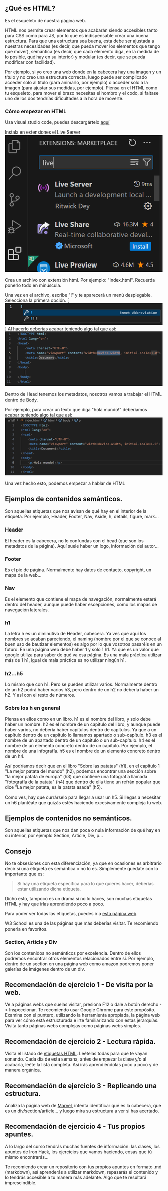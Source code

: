 ## ¿Qué es HTML?

Es el esqueleto de nuestra página web.

HTML nos permite crear elementos que acabarán siendo accesibles tanto para CSS como para JS, por lo que es indispensable crear una buena estructura.
Para que una estructura sea buena, esta debe ser ajustada a nuestras necesidades (es decir, que pueda mover los elementos que tengo que mover), semántica (es decir, que cada elemento diga, en la medida de lo posible, qué hay en su interior) y modular (es decir, que se pueda modificar con facilidad).

Por ejemplo, si yo creo una web donde en la cabecera hay una imagen y un título y no creo una estructura correcta, luego puede ser complicado acceder solo al título (para animarlo, por ejemplo) o acceder solo a la imagen (para ajustar sus medidas, por ejemplo). Piensa en el HTML como tu esqueleto, para mover el brazo necesitas el hombro y el codo, si faltase uno de los dos tendrías dificultades a la hora de moverte.

### Cómo empezar en HTML

Usa visual studio code, puedes descargártelo [aquí](https://code.visualstudio.com/)

Instala en extensiones el Live Server ![alt text](image-3.png)

Crea un archivo con extensión html. Por ejemplo: "index.html". Recuerda ponerlo todo en minúscula.

Una vez en el archivo, escribe "!" y te aparecerá un menú desplegable. Selecciona la primera opción. [![image](image.png)]
Al hacerlo deberías acabar teniendo algo tal que así: ![alt text](image-1.png)

Dentro de Head tenemos los metadatos, nosotros vamos a trabajar el HTML dentro de Body.

Por ejemplo, para crear un texto que diga "hola mundo!" deberíamos acabar teniendo algo tal que así:
![alt text](image-2.png)

Una vez hecho esto, podemos empezar a hablar de HTML

## Ejemplos de contenidos semánticos.
Son aquellas etiquetas que nos avisan de qué hay en el interior de la etiqueta. Por ejemplo, Header, Footer, Nav, Aside, h, details, figure, mark...

### Header

El header es la cabecera, no lo confundas con el head (que son los metadatos de la página). Aquí suele haber un logo, información del autor...

### Footer

Es el pie de página. Normalmente hay datos de contacto, copyright, un mapa de la web...

### Nav

Es el elemento que contiene el mapa de navegación, normalmente estará dentro del header, aunque puede haber escepciones, como los mapas de navegación laterales.

### h1

La letra h es un diminutivo de Header, cabecera. Ya ves que aquí los nombres se acaban pareciendo, el naming (nombre por el que se conoce al buen uso de bautizar elementos) es algo por lo que vosotros pasaréis en un futuro.
En una página web debe haber 1 y solo 1 h1. Ya que es un valor que google utiliza para saber de qué va esa página. Es una mala práctica utilizar más de 1 h1, igual de mala práctica es no utilizar ningún h1.

### h2...h5

Lo mismo que con h1. Pero se pueden utilizar varios. Normalmente dentro de un h2 podrá haber varios h3, pero dentro de un h2 no debería haber un h2. Y así con el resto de números.

### Sobre los h en general

Piensa en ellos como en un libro.
h1 es el nombre del libro, y solo debe haber un nombre.
h2 es el nombre de un capítulo del libro, y aunque puede haber varios, no debería haber capítulos dentro de capítulos. Ya que a un capítulo dentro de un capítulo lo llamamos apartado o sub-capítulo.
h3 es el nombre de un apartado dentro de un capítulo o un sub-capítulo.
h4 es el nombre de un elemento concreto dentro de un capítulo. Por ejemplo, el nombre de una infografía.
h5 es el nombre de un elemento concreto dentro de un h4.

Así podríamos decir que en el libro "Sobre las patatas" (h1), en el capítulo 1 "La mejor patata del mundo" (h2), podemos encontrar una sección sobre "la mejor patata de europa" (h3) que contiene una fotografía llamada "fotografía de la patata" (h4) que dentro de ella tiene un refrán popular que dice "La mejor patata, es la patata asada" (h5).

Como ves, hay que currárselo para llegar a usar un h5. Si llegas a necesitar un h6 plantéate que quizás estés haciendo excesivamente compleja tu web.

## Ejemplos de contenidos no semánticos.
Son aquellas etiquetas que nos dan poca o nula información de qué hay en su interior, por ejemplo Section, Article, Div, p...

## Consejo
No te obsesiones con esta diferenciación, ya que en ocasiones es arbitrario decir si una etiqueta es semántica o no lo es. Simplemente quédate con lo importante que es:

> Si hay una etiqueta específica para lo que quieres hacer, deberías estar utilizando dicha etiqueta.

Dicho esto, tampoco es un drama si no lo haces, son muchas etiquetas HTML y hay que irlas aprendiendo poco a poco.

Para poder ver todas las etiquetas, puedes ir a [esta página web](https://www.w3schools.com/tags/).

W3 School es una de las páginas que más deberías visitar. Te recomiendo ponerla en favoritos. 

### Section, Article y Div

Son los contenidos no semánticos por excelencia. Dentro de ellos podremos encontrar otros elementos relacionados entre sí.
Por ejemplo, dentro de un section en una página web como amazon podremos poner galerías de imágenes dentro de un div.

## Recomendación de ejercicio 1 - De visita por la web.

Ve a páginas webs que suelas visitar, presiona F12 o dale a botón derecho -> Inspeccionar. Te recomiendo usar Google Chrome para este propósito.
Examina con el puntero, utilizando la herramienta apropiada, la página web para ver cómo está estructurada e irte familiarizando con estas jerarquías.
Visita tanto páginas webs complejas como páginas webs simples.

## Recomendación de ejercicio 2 - Lectura rápida.
Visita el listado de [etiquetas HTML](https://www.w3schools.com/tags/). Leételas todas para que te vayan sonando. 
Cada día de esta semana, antes de empezar la clase y/o al acabarla, leéte la lista completa. Así irás aprendiéndolas poco a poco y de manera orgánica.

## Recomendación de ejercicio 3 - Replicando una estructura.
Analiza la página web de [Marvel](https://www.marvel.com/), intenta identificar qué es la cabecera, qué es un div/section/article... y luego mira su estructura a ver si has acertado.

## Recomendación de ejercicio 4 - Tus propios apuntes.
A lo largo del curso tendrás muchas fuentes de información: las clases, los apuntes de Iron Hack, los ejercicios que vamos haciendo, cosas que tú mismo encontrarás...

Te recomiendo crear un repositorio con tus propios apuntes en formato .md (markdown), así aprenderás a utilizar markdown, repasarás el contenido y lo tendrás accesible a tu manera más adelante. Algo que te resultará imprescindible.

